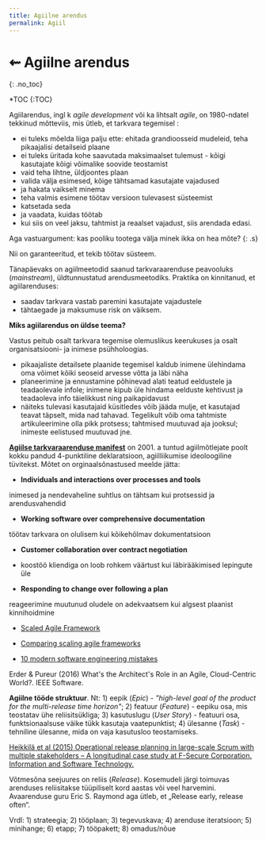 ```yaml
---
title: Agiilne arendus
permalink: Agiil
---
```


# ⇜ Agiilne arendus
{: .no_toc}

*TOC
{:TOC}

Agiilarendus, ingl k _agile development_ või ka lihtsalt _agile_, on 1980-ndatel tekkinud mõtteviis, mis ütleb, et tarkvara tegemisel :

- ei tuleks mõelda liiga palju ette: ehitada grandioosseid mudeleid, teha pikaajalisi detailseid plaane
- ei tuleks üritada kohe saavutada maksimaalset tulemust - kõigi kasutajate kõigi võimalike soovide teostamist
- vaid teha lihtne, üldjoontes plaan
- valida välja esimesed, kõige tähtsamad kasutajate vajadused
- ja hakata vaikselt minema
- teha valmis esimene töötav versioon tulevasest süsteemist
- katsetada seda
- ja vaadata, kuidas töötab
- kui siis on veel jaksu, tahtmist ja reaalset vajadust, siis arendada edasi.

Aga vastuargument: kas pooliku tootega välja minek ikka on hea mõte?
{: .s}

Nii on garanteeritud, et tekib töötav süsteem.

Tänapäevaks on agiilmeetodid saanud tarkvaraarenduse peavooluks (_mainstream_), üldtunnustatud arendusmeetodiks. Praktika on kinnitanud, et agiilarenduses:

- saadav tarkvara vastab paremini kasutajate vajadustele
- tähtaegade ja maksumuse risk on väiksem.

__Miks agiilarendus on üldse teema?__

Vastus peitub osalt tarkvara tegemise olemuslikus keerukuses ja osalt organisatsiooni- ja inimese psühholoogias.

- pikaajaliste detailsete plaanide tegemisel kaldub inimene ülehindama oma võimet kõiki seoseid arvesse võtta ja läbi näha
- planeerimine ja ennustamine põhinevad alati teatud eeldustele ja teadaolevale infole; inimene kipub üle hindama eelduste kehtivust ja teadaoleva info täielikkust ning paikapidavust
- näiteks tulevasi kasutajaid küsitledes võib jääda mulje, et kasutajad teavat täpselt, mida nad tahavad. Tegelikult võib oma tahtmiste artikuleerimine olla pikk protsess; tahtmised muutuvad aja jooksul; inimeste eelistused muutuvad jne.

__[Agiilse tarkvaraarenduse manifest](http://agilemanifesto.org/iso/et/manifesto.html)__ on 2001. a tuntud agiilmõtlejate poolt kokku pandud 4-punktiline deklaratsioon, agiilliikumise ideoloogiline tüvitekst. Mõtet on orginaalsõnastused meelde jätta:

- __Individuals and interactions over processes and tools__

inimesed ja nendevaheline suhtlus on tähtsam kui protsessid ja arendusvahendid

- __Working software over comprehensive documentation__

töötav tarkvara on olulisem kui kõikehõlmav dokumentatsioon

- __Customer collaboration over contract negotiation__

- koostöö kliendiga on loob rohkem väärtust kui läbirääkimised lepingute üle

- __Responding to change over following a plan__

reageerimine muutunud oludele on adekvaatsem kui algsest plaanist kinnihoidmine

- [Scaled Agile Framework](http://www.scaledagileframework.com/)
- [Comparing scaling agile frameworks](http://www.cio.com/article/2974436/agile-development/comparing-scaling-agile-frameworks.html)

- [10 modern software engineering mistakes](https://medium.com/@rdsubhas/10-modern-software-engineering-mistakes-bc67fbef4fc8#.624dxgpz1) 

Erder & Pureur (2016) What's the Architect's Role in an Agile, Cloud-Centric World?. IEEE Software.

__Agiilne tööde struktuur__. Nt: 1) eepik (_Epic_) - _"high-level goal of the product for the multi-release time horizon"_; 2) featuur (_Feature_) - eepiku osa, mis teostatav ühe reliisitsükliga; 3) kasutuslugu (_User Story_) - featuuri osa, funktsionaalsuse väike tükk kasutaja vaatepunktist; 4) ülesanne (_Task_) - tehniline ülesanne, mida on vaja kasutusloo teostamiseks.

[Heikkilä et al (2015) Operational release planning in large-scale Scrum with multiple stakeholders – A longitudinal case study at F-Secure Corporation. Information and Software Technology.](http://www.sciencedirect.com/science/article/pii/S0950584914002043) 

Võtmesõna seejuures on reliis (_Release_). Kosemudeli järgi toimuvas arenduses reliisitakse tüüpiliselt kord aastas või veel harvemini. Avaarenduse guru Eric S. Raymond aga ütleb, et „Release early, release often“.

Vrdl: 1) strateegia; 2) tööplaan; 3) tegevuskava; 4) arenduse iteratsioon; 5)  minihange; 6) etapp; 7) tööpakett; 8) omadus/nõue

